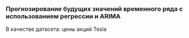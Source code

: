 ### Прогнозирование будущих значений временного ряда с использованием регрессии и ARIMA
В качестве датасета: цены акций Tesla
